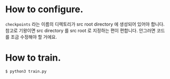 # How to configure.

`checkpoints` 라는 이름의 디렉토리가 src root directory 에 생성되어 있어야 합니다. 
참고로 기왕이면 src directory 를 src root 로 지정하는 편이 편합니다. 안그러면 코드를 조금 수정해야 할 거에요.

# How to train.

    $ python3 train.py
